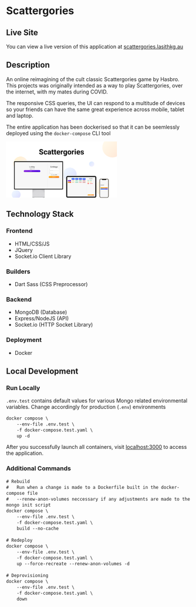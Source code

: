 # Scattergories

## Live Site

You can view a live version of this application at [scattergories.lasithkg.au](https://scattergories.lasithkg.au)

## Description

An online reimagining of the cult classic Scattergories game by Hasbro. This projects was originally intended as a way to play Scattergories, over the internet, with my mates during COVID.

The responsive CSS queries, the UI can respond to a multitude of devices so your friends can have the same great experience across mobile, tablet and laptop.

The entire application has been dockerised so that it can be seemlessly deployed using the `docker-compose` CLI tool

<img style="width: 60%; height: auto" src="assets/Showcase.png">

## Technology Stack

### Frontend

- HTML/CSS/JS
- JQuery
- Socket.io Client Library

### Builders

- Dart Sass (CSS Preprocessor)

### Backend

- MongoDB (Database)
- Express/NodeJS (API)
- Socket.io (HTTP Socket Library)

### Deployment

- Docker

## Local Development

### Run Locally

`.env.test` contains default values for various Mongo related environmental variables.
Change accordingly for production (`.env`) environments

```
docker compose \
    --env-file .env.test \
    -f docker-compose.test.yaml \
    up -d
```

After you successfully launch all containers, visit [localhost:3000](http://localhost:3000) to access the application.

### Additional Commands

```
# Rebuild
#   Run when a change is made to a Dockerfile built in the docker-compose file
#   --renew-anon-volumes neccessary if any adjustments are made to the mongo init script
docker compose \
    --env-file .env.test \
    -f docker-compose.test.yaml \
    build --no-cache

# Redeploy
docker compose \
    --env-file .env.test \
    -f docker-compose.test.yaml \
    up --force-recreate --renew-anon-volumes -d

# Deprovisioning
docker compose \
    --env-file .env.test \
    -f docker-compose.test.yaml \
    down
```
